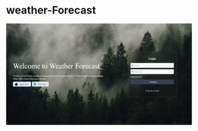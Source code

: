 # weather-Forecast
![GitHub Logo](https://github.com/sepidehnil/Weather-Forecast/blob/main/assets/images/Screenshot%202023-11-01%20134355.png)









 
 
